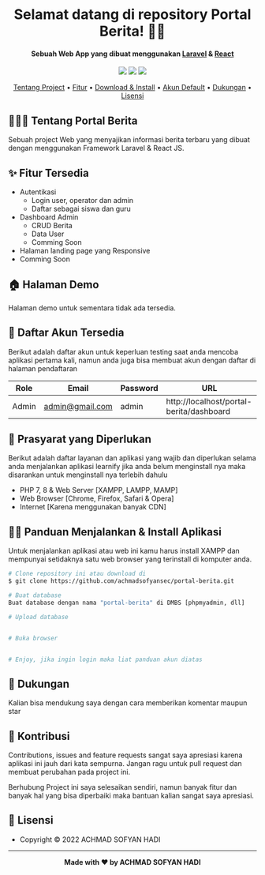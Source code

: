 <h1 align="center">Selamat datang di repository Portal Berita! 👋🏻</h1>

<!-- ![learnify-preview](https://user-images.githubusercontent.com/46257169/173141000-0a2346bf-adbc-41cb-9699-e7ffff1cba8e.png) -->

<p></p>

<h4 align="center">Sebuah Web App yang dibuat menggunakan <a href="https://laravel.com/" target="_blank">Laravel</a> & <a href="https://reactjs.org" target="_blank">React</a>
</h4>

<p></p>

<p align="center">
	<img src="https://img.shields.io/github/issues/achmadsofyansec/portal-berita">
	<img src="https://img.shields.io/github/forks/achmadsofyansec/portal-berita"> 
	<img src="https://img.shields.io/github/stars/achmadsofyansec/portal-berita">
<!-- 	<img src="https://img.shields.io/github/license/achmadsofyansec/portal-berita"> -->
</p>

<p align="center">
  <a href="#tentang">Tentang Project</a> •
  <a href="#fitur">Fitur</a> •
  <a href="#download">Download & Install</a> •
  <a href="#akun">Akun Default</a> •
  <a href="#dukungan">Dukungan</a> •
  <a href="#lisensi">Lisensi</a>
</p>

<p></p>

<h2 id="tentang">👨🏻‍🏫 Tentang Portal Berita</h2>

Sebuah project Web yang menyajikan informasi berita terbaru yang dibuat dengan menggunakan Framework Laravel & React JS.

<p></p>

<h2 id="fitur">✨ Fitur Tersedia</h2>

- Autentikasi
  - Login user, operator dan admin
  - Daftar sebagai siswa dan guru
- Dashboard Admin 
  - CRUD Berita
  - Data User
  - Comming Soon
- Halaman landing page yang Responsive
- Comming Soon

<p></p>

<h2 id="demo">🏠 Halaman Demo</h2>

Halaman demo untuk sementara tidak ada tersedia.

<p></p>

<h2 id="akun">🔑 Daftar Akun Tersedia</h2>

Berikut adalah daftar akun untuk keperluan testing saat anda mencoba aplikasi pertama kali, namun anda juga bisa membuat akun dengan daftar di halaman pendaftaran

| Role  | Email                  | Password | URL                                     |
| ----- | ---------------------- | -------- | --------------------------------------- |
| Admin | admin@gmail.com        | admin    | http://localhost/portal-berita/dashboard     |


<p></p>

<h2 id="syarat">💾 Prasyarat yang Diperlukan</h2>

Berikut adalah daftar layanan dan aplikasi yang wajib dan diperlukan selama anda menjalankan aplikasi learnify jika anda belum menginstall nya maka disarankan untuk menginstall nya terlebih dahulu

- PHP 7, 8 & Web Server [XAMPP, LAMPP, MAMP]
- Web Browser [Chrome, Firefox, Safari & Opera]
- Internet [Karena menggunakan banyak CDN]

<p></p>

<h2 id="download">🐱‍💻 Panduan Menjalankan & Install Aplikasi</h2>

Untuk menjalankan aplikasi atau web ini kamu harus install XAMPP dan mempunyai setidaknya satu web browser yang terinstall di komputer anda.

```bash
# Clone repository ini atau download di
$ git clone https://github.com/achmadsofyansec/portal-berita.git

# Buat database
Buat database dengan nama "portal-berita" di DMBS [phpmyadmin, dll]

# Upload database


# Buka browser


# Enjoy, jika ingin login maka liat panduan akun diatas
```

<p></p>

<h2 id="dukungan">💌 Dukungan</h2>

Kalian bisa mendukung saya dengan cara memberikan komentar maupun star

<p></p>

<!-- <a href="https://trakteer.id/syaufy" target="_blank"><img id="wse-buttons-preview" src="https://cdn.trakteer.id/images/embed/trbtn-red-5.png" height="40" style="border:0px;height:40px;" alt="Trakteer Saya"></a> -->

<p></p>

<h2 id="kontribusi">🤝 Kontribusi</h2>

Contributions, issues and feature requests sangat saya apresiasi karena aplikasi ini jauh dari kata sempurna. Jangan ragu untuk pull request dan membuat perubahan pada project ini.

Berhubung Project ini saya selesaikan sendiri, namun banyak fitur dan banyak hal yang bisa diperbaiki maka bantuan kalian sangat saya apresiasi.

<p></p>

<h2 id="lisensi">📝 Lisensi</h2>

- Copyright © 2022 ACHMAD SOFYAN HADI


---

**<p align="center">Made with ❤️ by ACHMAD SOFYAN HADI</p>**
